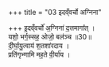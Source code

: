 +++
title = "03 इदव्ँवर्चो अग्निना"

+++
इ॒दव्ँवर्चो॑ अ॒ग्निना॑ द॒त्तमागा᳚त् ।  
यशो॒ भर्ग॒स्सह॒ ओजो॒ बल॑ञ्च ॥30॥  
दी॒र्घा॒यु॒त्वाय॑ श॒तशा॑रदाय ।  
प्रति॑गृभ्णामि मह॒ते वी॒र्या॑य ।  
